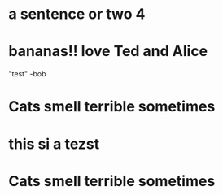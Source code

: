 # a sentence or two 4
# bananas!! love Ted and Alice

"test" -bob


# Cats smell terrible sometimes

# this si a tezst

# Cats smell terrible sometimes

